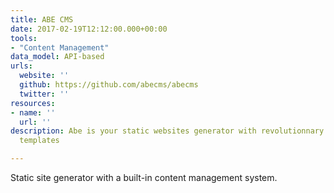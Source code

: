 ```yaml
---
title: ABE CMS
date: 2017-02-19T12:12:00.000+00:00
tools:
- "Content Management"
data_model: API-based
urls:
  website: ''
  github: https://github.com/abecms/abecms
  twitter: ''
resources:
- name: ''
  url: ''
description: Abe is your static websites generator with revolutionnary self-descriptive
  templates

---
```

Static site generator with a built-in content management system.
